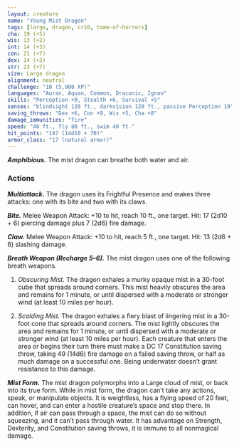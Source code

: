 ```yaml
---
layout: creature
name: "Young Mist Dragon"
tags: [large, dragon, cr10, tome-of-horrors]
cha: 19 (+5)
wis: 13 (+2)
int: 14 (+3)
con: 21 (+7)
dex: 14 (+2)
str: 23 (+7)
size: Large dragon
alignment: neutral
challenge: "10 (5,900 XP)"
languages: "Auran, Aquan, Common, Draconic, Ignan"
skills: "Perception +9, Stealth +6, Survival +5"
senses: "blindsight 120 ft., darkvision 120 ft., passive Perception 19"
saving_throws: "Dex +6, Con +9, Wis +5, Cha +8"
damage_immunities: "fire"
speed: "40 ft., fly 80 ft., swim 40 ft."
hit_points: "147 (14d10 + 70)"
armor_class: "17 (natural armor)"
---
```


***Amphibious.*** The mist dragon can breathe both water and air.

### Actions

***Multiattack.*** The dragon uses its Frightful Presence and makes three
attacks: one with its bite and two with its claws.

***Bite.*** Melee Weapon Attack: +10 to hit, reach 10 ft., one target. Hit: 17
(2d10 + 6) piercing damage plus 7 (2d6) fire damage.

***Claw.*** Melee Weapon Attack: +10 to hit, reach 5 ft., one target. Hit: 13
(2d6 + 6) slashing damage.

***Breath Weapon (Recharge 5–6).*** The mist dragon uses one of the
following breath weapons.

1. <i>Obscuring Mist.</i> The dragon exhales a murky opaque
mist in a 30-foot cube that spreads around corners. This mist
heavily obscures the area and remains for 1 minute, or until
dispersed with a moderate or stronger wind (at least 10 miles
per hour).

2. <i>Scalding Mist.</i> The dragon exhales a fiery blast of
lingering mist in a 30-foot cone that spreads around
corners. The mist lightly obscures the area and remains for 1
minute, or until dispersed with a moderate or stronger wind (at
least 10 miles per hour). Each creature that enters the area or
begins their turn there must make a DC 17 Constitution saving
throw, taking 49 (14d6) fire damage on a failed saving throw, or
half as much damage on a successful one. Being underwater doesn’t
grant resistance to this damage.

***Mist Form.*** The mist dragon polymorphs into a Large cloud of mist,
or back into its true form. While in mist form, the dragon can’t take any
actions, speak, or manipulate objects. It is weightless, has a flying speed
of 20 feet, can hover, and can enter a hostile creature’s space and stop
there. In addition, if air can pass through a space, the mist can do so
without squeezing, and it can’t pass through water. It has advantage on
Strength, Dexterity, and Constitution saving throws, it is immune to all
nonmagical damage.
